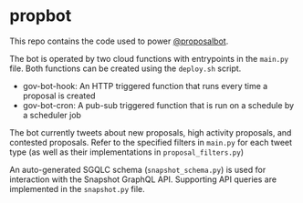 # propbot
This repo contains the code used to power [@proposalbot](https://twitter.com/proposalbot).

The bot is operated by two cloud functions with entrypoints in the `main.py` file. Both functions can be created using the `deploy.sh` script.
- gov-bot-hook: An HTTP triggered function that runs every time a proposal is created
- gov-bot-cron: A pub-sub triggered function that is run on a schedule by a scheduler job

The bot currently tweets about new proposals, high activity proposals, and contested proposals.
Refer to the specified filters in `main.py` for each tweet type (as well as their implementations in `proposal_filters.py`)

An auto-generated SGQLC schema (`snapshot_schema.py`) is used for interaction with the Snapshot GraphQL API.
Supporting API queries are implemented in the `snapshot.py` file.
